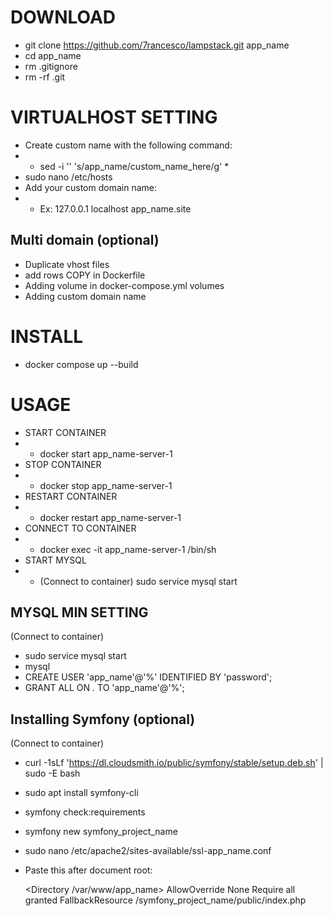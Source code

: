 # DOWNLOAD

- git clone https://github.com/7rancesco/lampstack.git app_name
- cd app_name
- rm .gitignore
- rm -rf .git


# VIRTUALHOST SETTING

- Create custom name with the following command:
- - sed -i '' 's/app_name/custom_name_here/g' *
- sudo nano /etc/hosts
- Add your custom domain name:
- - Ex: 127.0.0.1       localhost app_name.site

## Multi domain (optional)
- Duplicate vhost files
- add rows COPY in Dockerfile
- Adding volume in docker-compose.yml volumes
- Adding custom domain name


# INSTALL
- docker compose up --build


# USAGE
- START CONTAINER
- - docker start app_name-server-1
- STOP CONTAINER
- - docker stop app_name-server-1
- RESTART CONTAINER
- - docker restart app_name-server-1
- CONNECT TO CONTAINER
- - docker exec -it app_name-server-1 /bin/sh
- START MYSQL
- - (Connect to container) sudo service mysql start

## MYSQL MIN SETTING
(Connect to container)
- sudo service mysql start
- mysql
- CREATE USER 'app_name'@'%' IDENTIFIED BY 'password';
- GRANT ALL ON *.* TO 'app_name'@'%';

## Installing Symfony (optional)
(Connect to container)
- curl -1sLf 'https://dl.cloudsmith.io/public/symfony/stable/setup.deb.sh' | sudo -E bash
- sudo apt install symfony-cli
- symfony check:requirements
- symfony new symfony_project_name

- sudo nano /etc/apache2/sites-available/ssl-app_name.conf
- Paste this after document root:

    <Directory /var/www/app_name>
        AllowOverride None
        Require all granted
        FallbackResource /symfony_project_name/public/index.php
    </Directory>